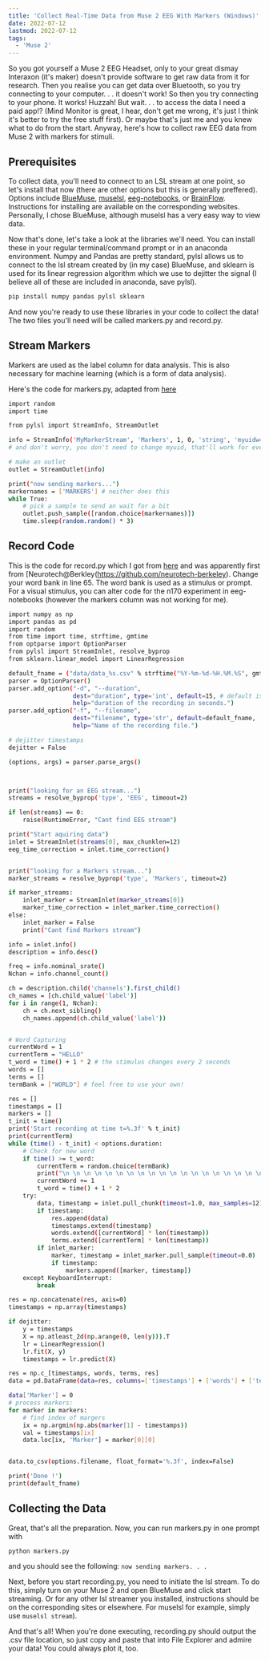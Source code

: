 ```yaml
---
title: 'Collect Real-Time Data from Muse 2 EEG With Markers (Windows)'
date: 2022-07-12
lastmod: 2022-07-12
tags:
  - 'Muse 2'
---
```


So you got yourself a Muse 2 EEG Headset, only to your great dismay Interaxon (it's maker) doesn't provide software to get raw data from it for research. Then you realise you can get data over Bluetooth, so you try connecting to your computer. . . it doesn't work! So then you try connecting to your phone. It works! Huzzah! But wait. . . to access the data I need a paid app!? (Mind Monitor is great, I hear, don't get me wrong, it's just I think it's better to try the free stuff first). Or maybe that's just me and you knew what to do from the start. Anyway, here's how to collect raw EEG data from Muse 2 with markers for stimuli.

## Prerequisites

To collect data, you'll need to connect to an LSL stream at one point, so let's install that now (there are other options but this is generally preffered). Options include [BlueMuse](https://github.com/kowalej/BlueMuse), [muselsl](https://github.com/alexandrebarachant/muse-lsl), [eeg-notebooks](https://github.com/NeuroTechX/eeg-notebooks), or [BrainFlow](https://brainflow.org/get_started/?manufactorer=Muse&board=muse2&). Instructions for installing are available on the corresponding websites. Personally, I chose BlueMuse, although muselsl has a very easy way to view data.

Now that's done, let's take a look at the libraries we'll need. You can install these in your regular terminal/command prompt or in an anaconda environment. Numpy and Pandas are pretty standard, pylsl allows us to connect to the lsl stream created by (in my case) BlueMuse, and sklearn is used for its linear regression algorithm which we use to dejitter the signal (I believe all of these are included in anaconda, save pylsl).

```bash
pip install numpy pandas pylsl sklearn 
```

And now you're ready to use these libraries in your code to collect the data! The two files you'll need will be called markers.py and record.py. 

## Stream Markers

Markers are used as the label column for data analysis. This is also necessary for machine learning (which is a form of data analysis). 

Here's the code for markers.py, adapted from [here](https://github.com/labstreaminglayer/liblsl-Python/blob/master/pylsl/examples/SendStringMarkers.py)

```bash
import random
import time

from pylsl import StreamInfo, StreamOutlet

info = StreamInfo('MyMarkerStream', 'Markers', 1, 0, 'string', 'myuidw43536') # these don't really matter
# and don't worry, you don't need to change myuid, that'll work for everyone

# make an outlet
outlet = StreamOutlet(info)

print("now sending markers...")
markernames = ['MARKERS'] # neither does this
while True:
    # pick a sample to send an wait for a bit
    outlet.push_sample([random.choice(markernames)])
    time.sleep(random.random() * 3) 
```

## Record Code

This is the code for record.py which I got from [here](https://towardsdatascience.com/merging-with-ai-how-to-make-a-brain-computer-interface-to-communicate-with-google-using-keras-and-f9414c540a92) and was apparently first from [Neurotech@Berkley(https://github.com/neurotech-berkeley). Change your word bank in line 65. The word bank is used as a stimulus or prompt. For a visual stimulus, you can alter code for the n170 experiment in eeg-notebooks (however the markers column was not working for me). 

```bash
import numpy as np
import pandas as pd
import random
from time import time, strftime, gmtime
from optparse import OptionParser
from pylsl import StreamInlet, resolve_byprop
from sklearn.linear_model import LinearRegression

default_fname = ("data/data_%s.csv" % strftime("%Y-%m-%d-%H.%M.%S", gmtime())) # make sure to create a folder called 'data' for it to go in
parser = OptionParser()
parser.add_option("-d", "--duration",
                  dest="duration", type='int', default=15, # default is the duration of the recording
                  help="duration of the recording in seconds.")
parser.add_option("-f", "--filename",
                  dest="filename", type='str', default=default_fname,
                  help="Name of the recording file.")

# dejitter timestamps
dejitter = False

(options, args) = parser.parse_args()



print("looking for an EEG stream...")
streams = resolve_byprop('type', 'EEG', timeout=2)

if len(streams) == 0:
    raise(RuntimeError, "Cant find EEG stream")

print("Start aquiring data")
inlet = StreamInlet(streams[0], max_chunklen=12)
eeg_time_correction = inlet.time_correction()


print("looking for a Markers stream...")
marker_streams = resolve_byprop('type', 'Markers', timeout=2)

if marker_streams:
    inlet_marker = StreamInlet(marker_streams[0])
    marker_time_correction = inlet_marker.time_correction()
else:
    inlet_marker = False
    print("Cant find Markers stream")

info = inlet.info()
description = info.desc()

freq = info.nominal_srate()
Nchan = info.channel_count()

ch = description.child('channels').first_child()
ch_names = [ch.child_value('label')]
for i in range(1, Nchan):
    ch = ch.next_sibling()
    ch_names.append(ch.child_value('label'))


# Word Capturing    
currentWord = 1
currentTerm = "HELLO"
t_word = time() + 1 * 2 # the stimulus changes every 2 seconds
words = []
terms = []
termBank = ["WORLD"] # feel free to use your own!

res = []
timestamps = []
markers = []
t_init = time()
print('Start recording at time t=%.3f' % t_init)
print(currentTerm)
while (time() - t_init) < options.duration:
	# Check for new word
    if time() >= t_word:
        currentTerm = random.choice(termBank)
        print("\n \n \n \n \n \n \n \n \n \n \n \n \n \n \n \n \n \n \n \n \n \n \n \n" + str(currentWord) +": " +currentTerm)
        currentWord += 1
        t_word = time() + 1 * 2
    try:
        data, timestamp = inlet.pull_chunk(timeout=1.0, max_samples=12)
        if timestamp:
            res.append(data)
            timestamps.extend(timestamp)
            words.extend([currentWord] * len(timestamp))
            terms.extend([currentTerm] * len(timestamp))
        if inlet_marker:
            marker, timestamp = inlet_marker.pull_sample(timeout=0.0)
            if timestamp:
                markers.append([marker, timestamp])
    except KeyboardInterrupt:
        break

res = np.concatenate(res, axis=0)
timestamps = np.array(timestamps)

if dejitter:
    y = timestamps
    X = np.atleast_2d(np.arange(0, len(y))).T
    lr = LinearRegression()
    lr.fit(X, y)
    timestamps = lr.predict(X)

res = np.c_[timestamps, words, terms, res]
data = pd.DataFrame(data=res, columns=['timestamps'] + ['words'] + ['terms'] + ch_names)

data['Marker'] = 0
# process markers:
for marker in markers:
    # find index of margers
    ix = np.argmin(np.abs(marker[1] - timestamps))
    val = timestamps[ix]
    data.loc[ix, 'Marker'] = marker[0][0]


data.to_csv(options.filename, float_format='%.3f', index=False)

print('Done !')
print(default_fname)
```

## Collecting the Data

Great, that's all the preparation. Now, you can run markers.py in one prompt with 

`python markers.py`

and you should see the following: `now sending markers. . .`

Next, before you start recording.py, you need to initiate the lsl stream. To do this, simply turn on your Muse 2 and open BlueMuse and click start streaming. Or for any other lsl streamer you installed, instructions should be on the corresponding sites or elsewhere. For muselsl for example, simply use `muselsl stream`). 

And that's all! When you're done executing, recording.py should output the .csv file location, so just copy and paste that into File Explorer and admire your data! You could always plot it, too. 
